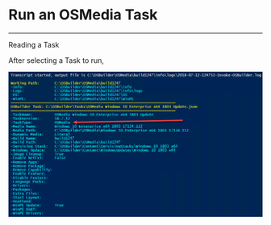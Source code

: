 # Run an OSMedia Task





---

Reading a Task

After selecting a Task to run, 

![](/assets/2018-07-12_13-13-24.png)









